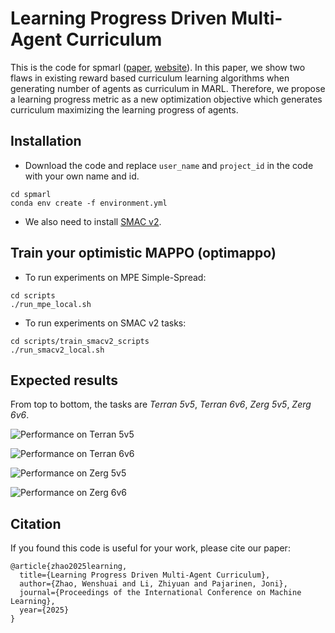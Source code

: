 # Learning Progress Driven Multi-Agent Curriculum
This is the code for spmarl ([paper](https://arxiv.org/pdf/2205.10016), [website](https://wenshuaizhao.github.io/spmarl/)). In this paper, we show two flaws in existing reward based curriculum learning algorithms when generating number of agents as curriculum in MARL. Therefore, we propose a learning progress metric as a new optimization objective which generates curriculum maximizing the learning progress of agents.
## Installation
- Download the code and replace `user_name` and `project_id` in the code with your own name and id.
```
cd spmarl
conda env create -f environment.yml
```
- We also need to install [SMAC v2](https://github.com/oxwhirl/smacv2).

## Train your optimistic MAPPO (optimappo)
- To run experiments on MPE Simple-Spread:
```
cd scripts
./run_mpe_local.sh
```
- To run experiments on SMAC v2 tasks:
```
cd scripts/train_smacv2_scripts
./run_smacv2_local.sh
```

## Expected results
From top to bottom, the tasks are *Terran 5v5*, *Terran 6v6*, *Zerg 5v5*, *Zerg 6v6*.

![Performance on *Terran 5v5*](docs/terran_5v5.png)

![Performance on *Terran 6v6*](docs/terran_6v6.png)

![Performance on *Zerg 5v5*](docs/zerg_5v5.png)

![Performance on *Zerg 6v6*](docs/zerg_6v6.png)


## Citation
If you found this code is useful for your work, please cite our paper:
```
@article{zhao2025learning,
  title={Learning Progress Driven Multi-Agent Curriculum},
  author={Zhao, Wenshuai and Li, Zhiyuan and Pajarinen, Joni},
  journal={Proceedings of the International Conference on Machine Learning},
  year={2025}
}
```